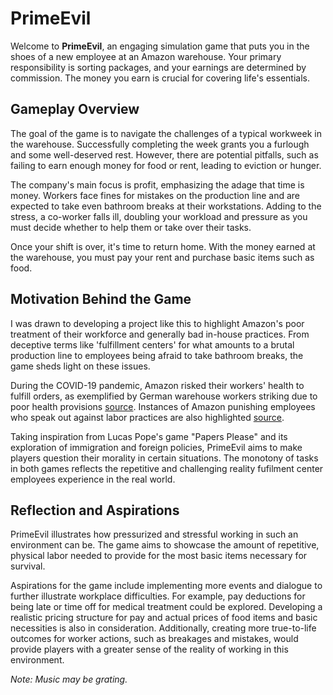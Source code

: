 # PrimeEvil

Welcome to **PrimeEvil**, an engaging simulation game that puts you in the shoes of a new employee at an Amazon warehouse. Your primary responsibility is sorting packages, and your earnings are determined by commission. The money you earn is crucial for covering life's essentials.

## Gameplay Overview

The goal of the game is to navigate the challenges of a typical workweek in the warehouse. Successfully completing the week grants you a furlough and some well-deserved rest. However, there are potential pitfalls, such as failing to earn enough money for food or rent, leading to eviction or hunger.

The company's main focus is profit, emphasizing the adage that time is money. Workers face fines for mistakes on the production line and are expected to take even bathroom breaks at their workstations. Adding to the stress, a co-worker falls ill, doubling your workload and pressure as you must decide whether to help them or take over their tasks.

Once your shift is over, it's time to return home. With the money earned at the warehouse, you must pay your rent and purchase basic items such as food.

## Motivation Behind the Game

I was drawn to developing a project like this to highlight Amazon's poor treatment of their workforce and generally bad in-house practices. From deceptive terms like 'fulfillment centers' for what amounts to a brutal production line to employees being afraid to take bathroom breaks, the game sheds light on these issues.

During the COVID-19 pandemic, Amazon risked their workers' health to fulfill orders, as exemplified by German warehouse workers striking due to poor health provisions [source](https://www.google.com/url?sa=t&rct=j&q=&esrc=s&source=newssearch&cd=&cad=rja&ua...). Instances of Amazon punishing employees who speak out against labor practices are also highlighted [source](https://www.cnbc.com/2020/07/17/amazon-worker-claims-company-wrote-her-up-for-to...).

Taking inspiration from Lucas Pope's game "Papers Please" and its exploration of immigration and foreign policies, PrimeEvil aims to make players question their morality in certain situations. The monotony of tasks in both games reflects the repetitive and challenging reality fufilment center employees experience in the real world.

## Reflection and Aspirations

PrimeEvil illustrates how pressurized and stressful working in such an environment can be. The game aims to showcase the amount of repetitive, physical labor needed to provide for the most basic items necessary for survival.

Aspirations for the game include implementing more events and dialogue to further illustrate workplace difficulties. For example, pay deductions for being late or time off for medical treatment could be explored. Developing a realistic pricing structure for pay and actual prices of food items and basic necessities is also in consideration. Additionally, creating more true-to-life outcomes for worker actions, such as breakages and mistakes, would provide players with a greater sense of the reality of working in this environment.

*Note: Music may be grating.*

